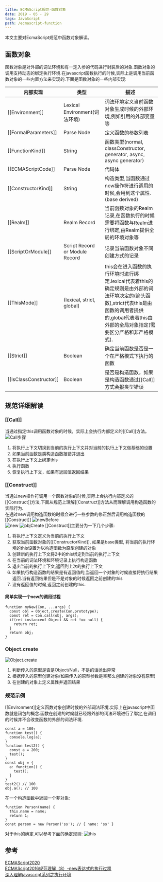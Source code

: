 ```yaml
---
title: ECMAScript规范-函数对象
date: 2019 - 05 - 29  
tags: JavaScript
path: /ecmascript-function
---
```


本文主要对EcmaScript规范中函数对象解读。

## 函数对象
函数对象是对外部的词法环境和有一定入参的代码进行封装后的对象.函数对象的调用支持动态的绑定执行环境.在javascript函数执行的时候,实际上是调用当前函数对象的一些内置方法来实现的.下面是函数对象的一些内部实现:

| 内部实现 | 类型 | 描述 |
| ------ | ------ | ------ |
| [[Environment]] | Lexical Environment(词法环境) | 词法环境定义当前函数对象生成时候的外部环境,例如引用的外部变量等 |
| [[FormalParameters]] | Parse Node | 定义函数的参数列表 |
| [[FunctionKind]]     |  String    | 函数类型(normal, classConstructor, generator, async, async generator)   |  
| [[ECMAScriptCode]]   |  Parse Node | 代码体 |  
| [[ConstructorKind]]  |  String   | 构造类型,当函数通过new操作符进行调用的时候,会用到这个属性.(base derived) |  
| [[Realm]]  | Realm Record |  当前函数对象的Realm记录,在函数执行的时候需要将函数与Realm进行绑定,由Realm提供全局的环境对象等 |  
| [[ScriptOrModule]] | Script Record or Module Record | 记录当前函数对象不同创建方式的记录 |  
| [[ThisMode]] | (lexical, strict, global) | this会在进入函数的执行环境时进行绑定.lexical代表着this的确定规则是由外部的词法环境决定的(箭头函数),strict代表this是由函数的调用者提供的,global代表着this由外部的全局对象指定(需要区分严格和非严格模式). |
| [[Strict]] | Boolean | 确定当前函数是否是一个在严格模式下执行的函数 |  
| [[IsClassConstructor]] | Boolean | 是否是构造函数，如果是构造函数通过[[Call]]方式会报类型错误 |  

## 规范详细解读

### [[Call]]
当通过指定this调用函数对象的时候，实际上会执行内部定义的[[Call]]方法。  
![Call步骤](./ecmascriptFunction/Call.png)  
1. 将执行上下文切换到当前的执行上下文并对当前的执行上下文做基础的设置
2. 如果当前函数是类构造函数报错并退出
3. 在执行上下文上绑定this
4. 执行函数
5. 恢复执行上下文，如果有返回值返回结果

### [[Construct]]
当通过new操作符调用一个函数对象的时候,实际上会执行内部定义的[[Construct]]方法,下面从规范上理解[[Construct]]方法从而理解调用构造函数的实际行为.  
在通过new调用构造函数的时候会进行一些参数的修正然后调用构造函数的[[Construct]]
![newBefore](./ecmascriptFunction/newBefore.png)  
![new](./ecmascriptFunction/new.png)
![objCreate](./ecmascriptFunction/createObj.png)
[[Construct]]主要分为一下几个步骤:  

1. 将执行上下文定义为当前的执行上下文
2. 获取当前函数对象的[[ConstructorKind]], 如果是base类型, 将当前的执行环境的this设置为以构造函数为原型创建的对象
3. 创建新的执行上下文将2中的this绑定到当前的执行上下文
4. 在当前的词法环境和环境记录上执行构造函数
5. 退出当前的执行上下文,返回到上次的执行上下文
6. 如果执行构造函数的结果是有返回值的,当返回一个对象的时候直接将执行结果返回.当有返回结果但是不是对象的时候返回之前创建的this
7. 没有返回值的时候,返回之前创建的this.

#### 简单实现一个new的调用过程

    function myNew(Con, ...args) {
      const obj = Object.create(Con.prototype);
      const ret = Con.call(obj, args);
      if(ret instanceof Object && ret !== null) {
        return ret;
      }
      return obj;
    }

### Object.create
![Object.create](./ecmascriptFunction/ObjectCreate.png)  
1. 判断传入的原型是否是Object/Null，不是的话抛出异常
2. 根据传入的原型创建对象(如果传入的原型参数是空那么创建的对象没有原型)
3. 在创建的对象上定义属性并返回结果

### 规范示例
[[Environment]]定义函数对象创建时候的外部词法环境.实际上在javascript中函数就是闭包的概念.函数在创建的时候就已经跟外部的词法环境进行了绑定,在调用的时候并不会改变函数的外部的词法环境.

    const a = 100;
    function test() {
      console.log(a);
    }
    function test2() {
      const a = 200;
      test();
    }
    const obj = {
      a: function() {
        test();
      }
    }
    test2() // 100
    obj.a(); // 100

在一个构造函数中返回一个非对象:

    function Person(name) {
      this.name = name;
      return 1;
    }
    const person = new Person('ss'); // { name: 'ss' }

对于this的确定,可以参考下面的确定规则:
![this](./ecmascriptFunction/this.png)

## 参考
[ECMAScript2020](https://tc39.github.io/ecma262/#sec-ecmascript-function-objects)  
[ECMAScript2016规范理解（8）-new表达式的执行过程](http://ldllidonglin.github.io/blog/2019/04/26/2019-04-26-ECMAScript2016%E8%A7%84%E8%8C%83%E7%90%86%E8%A7%A3%EF%BC%888%EF%BC%89-new%E8%A1%A8%E8%BE%BE%E5%BC%8F%E6%89%A7%E8%A1%8C%E8%BF%87%E7%A8%8B/)  
[深入理解javascript系列之执行环境](https://icantunderstand.cn/2019/01/15/LE/)



